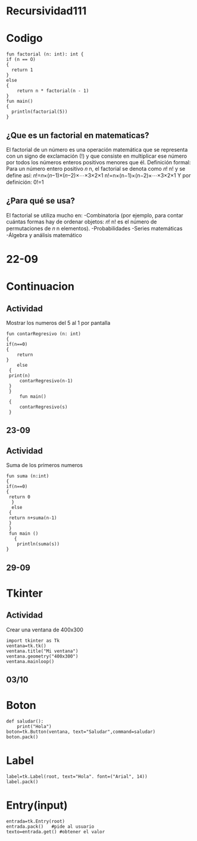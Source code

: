 # Recursividad111

#  Codigo

    fun factorial (n: int): int {
    if (n == O)
    {
      return 1
    }
    else
    {
        return n * factorial(n - 1)
    }
    fun main()
    {
      println(factorial(5))
    }

## ¿Que es un factorial en matematicas?
El factorial de un número es una operación matemática que se representa con un signo de exclamación (!) y que consiste en multiplicar ese número por todos los números enteros positivos menores que él.
Definición formal:
Para un número entero positivo 
𝑛
n, el factorial se denota como 
𝑛!
n! y se define así:
𝑛!=𝑛×(𝑛−1)×(𝑛−2)×⋯×3×2×1
n!=n×(n−1)×(n−2)×⋯×3×2×1
Y por definición:
0!=1

## ¿Para qué se usa?
El factorial se utiliza mucho en:
-Combinatoria (por ejemplo, para contar cuántas formas hay de ordenar objetos: 𝑛! n! es el número de permutaciones de  𝑛 n elementos).
-Probabilidades
-Series matemáticas
-Álgebra y análisis matemático

# 22-09

# Continuacion

## Actividad
Mostrar los numeros del 5 al 1 por pantalla

    fun contarRegresivo (n: int)
    {
    if(n==0)
    { 
        return
    }
        else
     {
     print(n)
         contarRegresivo(n-1)
     }
     }
         fun main()
     {
         contarRegresivo(s)
     }

 ## 23-09
## Actividad
Suma de los primeros numeros

    fun suma (n:int)
    {
    if(n==0)
    { 
     return 0
      }
      else
     {
     return n+suma(n-1)
     }
     }
     fun main ()
       { 
        println(suma(s))
    }

## 29-09
# Tkinter
## Actividad
Crear una ventana de 400x300

    import tkinter as Tk
    ventana=tk.tk()
    ventana.title("Mi ventana")
    ventana.geometry("400x300")
    ventana.mainloop()

## 03/10
# Boton

    def saludar():
        print("Hola")
    boton=tk.Button(ventana, text="Saludar",command=saludar)
    boton.pack()

# Label

    label=tk.Label(root, text="Hola". font=("Arial", 14))
    label.pack()

# Entry(input)

    entrada=tk.Entry(root)
    entrada.pack()   #pide al usuario
    texto=entrada.get() #obtener el valor

